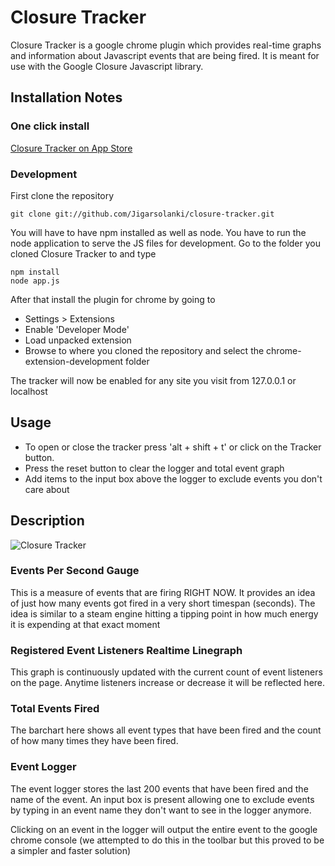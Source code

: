 Closure Tracker
==============

Closure Tracker is a google chrome plugin which provides real-time graphs and information about Javascript
events that are being fired. It is meant for use with the Google Closure Javascript library.

## Installation Notes

### One click install

[Closure Tracker on App Store](https://chrome.google.com/webstore/detail/ppgnbnmkomjciappjoapnhhoibckgpop)

### Development

First clone the repository

```
git clone git://github.com/Jigarsolanki/closure-tracker.git
```

You will have to have npm installed as well as node. You have to run the node application to serve the JS files for
development. Go to the folder you cloned Closure Tracker to and type

```
npm install
node app.js
```

After that install the plugin for chrome by going to

* Settings > Extensions 
* Enable 'Developer Mode'
* Load unpacked extension
* Browse to where you cloned the repository and select the chrome-extension-development folder

The tracker will now be enabled for any site you visit from 127.0.0.1 or localhost

## Usage

* To open or close the tracker press 'alt + shift + t' or click on the Tracker button.
* Press the reset button to clear the logger and total event graph
* Add items to the input box above the logger to exclude events you don't care about


## Description

![Closure Tracker](http://i.imgur.com/OQy6b.png)

### Events Per Second Gauge

This is a measure of events that are firing RIGHT NOW. It provides an idea of just how many events got fired in a very short timespan (seconds).
The idea is similar to a steam engine hitting a tipping point in how much energy it is expending at that exact moment

### Registered Event Listeners Realtime Linegraph

This graph is continuously updated with the current count of event listeners on the page.
Anytime listeners increase or decrease it will be reflected here.

### Total Events Fired

The barchart here shows all event types that have been fired and the count of how many times they have been fired.

### Event Logger

The event logger stores the last 200 events that have been fired and the name of the event. An input box is present allowing 
one to exclude events by typing in an event name they don't want to see in the logger anymore.

Clicking on an event in the logger will output the entire event to the google chrome console
(we attempted to do this in the toolbar but this proved to be a simpler and faster solution)